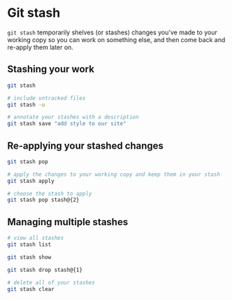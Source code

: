 # Git stash

`git stash` temporarily shelves (or stashes) changes you've made to your working copy so you can work on something else, and then come back and re-apply them later on.

## Stashing your work

```sh
git stash

# include untracked files
git stash -u

# annotate your stashes with a description
git stash save "add style to our site"
```

## Re-applying your stashed changes

```sh
git stash pop

# apply the changes to your working copy and keep them in your stash
git stash apply

# choose the stash to apply
git stash pop stash@{2}
```

## Managing multiple stashes

```sh
# view all stashes
git stash list

git stash show

git stash drop stash@{1}

# delete all of your stashes
git stash clear
```